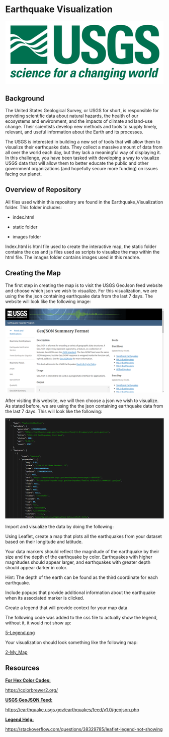 # Earthquake Visualization

![1-logo.png](Earthquake_Visualization/Images/1-Logo.png)

## Background

The United States Geological Survey, or USGS for short, is responsible for providing scientific data about natural hazards, the health of our ecosystems and environment, and the impacts of climate and land-use change. Their scientists develop new methods and tools to supply timely, relevant, and useful information about the Earth and its processes.

The USGS is interested in building a new set of tools that will allow them to visualize their earthquake data. They collect a massive amount of data from all over the world each day, but they lack a meaningful way of displaying it. In this challenge, you have been tasked with developing a way to visualize USGS data that will allow them to better educate the public and other government organizations (and hopefully secure more funding) on issues facing our planet.

## Overview of Repository

All files used within this repository are found in the Earthquake_Visualization folder. This folder includes:

* index.html

* static folder

* images folder

Index.html is html file used to create the interactive map, the static folder contains the css and js files used as scripts to visualize the map within the html file. The images folder contains images used in this readme.

## Creating the Map

The first step in creating the map is to visit the USGS GeoJson feed website and choose which json we wish to visualize. For this visualization, we are using the the json containing earthquake data from the last 7 days. The website will look like the following image:

![4-USGS.png](Earthquake_Visualization/Images/4-USGS.png)

After visiting this website, we will then choose a json we wish to visualize. As stated before, we are using the the json containing earthquake data from the last 7 days. This will look like the following:

![3-JSON](Earthquake_Visualization/Images/3-JSON.png)

Import and visualize the data by doing the following:

Using Leaflet, create a map that plots all the earthquakes from your dataset based on their longitude and latitude.

Your data markers should reflect the magnitude of the earthquake by their size and the depth of the earthquake by color. Earthquakes with higher magnitudes should appear larger, and earthquakes with greater depth should appear darker in color.

Hint: The depth of the earth can be found as the third coordinate for each earthquake.

Include popups that provide additional information about the earthquake when its associated marker is clicked.

Create a legend that will provide context for your map data.

The following code was added to the css file to actually show the legend, without it, it would not show up:

[5-Legend.png](Earthquake_Visualization/Images/5-Legend.png)

Your visualization should look something like the following map:

[2-My_Map](Earthquake_Visualization/Images/2-My_Map.png)


## Resources

**<ins>For Hex Color Codes:<ins>**

https://colorbrewer2.org/

**<ins>USGS GeoJSON Feed:<ins>**

https://earthquake.usgs.gov/earthquakes/feed/v1.0/geojson.php

**<ins>Legend Help:<ins>**

https://stackoverflow.com/questions/38329785/leaflet-legend-not-showing


